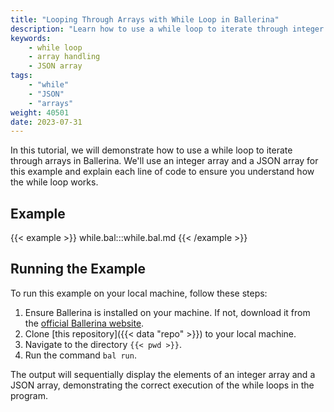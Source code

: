 ```yaml
---
title: "Looping Through Arrays with While Loop in Ballerina"
description: "Learn how to use a while loop to iterate through integer and JSON arrays in Ballerina."
keywords:
    - while loop
    - array handling
    - JSON array
tags: 
    - "while"
    - "JSON"
    - "arrays"
weight: 40501
date: 2023-07-31
---
```


In this tutorial, we will demonstrate how to use a while loop to iterate through arrays in Ballerina. We'll use an integer array and a JSON array for this example and explain each line of code to ensure you understand how the while loop works.

<!--more-->

## Example

{{< example >}}
while.bal:::while.bal.md
{{< /example >}}

## Running the Example

To run this example on your local machine, follow these steps:

1. Ensure Ballerina is installed on your machine. If not, download it from the [official Ballerina website](https://ballerina.io).
2. Clone [this repository]({{< data "repo" >}}) to your local machine.
3. Navigate to the directory `{{< pwd >}}`.
4. Run the command `bal run`. 

The output will sequentially display the elements of an integer array and a JSON array, demonstrating the correct execution of the while loops in the program.
